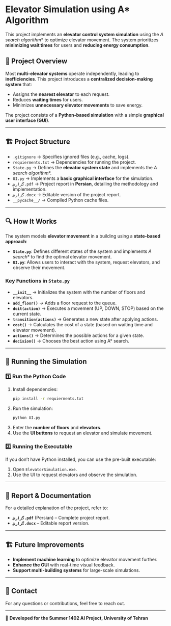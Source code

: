 # Elevator Simulation using A* Algorithm

This project implements an **elevator control system simulation** using the **A* search algorithm** to optimize elevator movement. The system prioritizes **minimizing wait times** for users and **reducing energy consumption**.

## 📌 Project Overview
Most **multi-elevator systems** operate independently, leading to **inefficiencies**. This project introduces a **centralized decision-making system** that:
- Assigns the **nearest elevator** to each request.
- Reduces **waiting times** for users.
- Minimizes **unnecessary elevator movements** to save energy.

The project consists of a **Python-based simulation** with a simple **graphical user interface (GUI)**.

---

## 🏗️ Project Structure
- `.gitignore` → Specifies ignored files (e.g., cache, logs).
- `requierments.txt` → Dependencies for running the project.
- `State.py` → Defines the **elevator system state** and implements the **A* search algorithm**.
- `UI.py` → Implements a **basic graphical interface** for the simulation.
- `گزارش.pdf` → Project report in **Persian**, detailing the methodology and implementation.
- `گزارش.docx` → Editable version of the project report.
- `__pycache__/` → Compiled Python cache files.

---

## 🔍 How It Works
The system models **elevator movement** in a building using a **state-based approach**:
- **`State.py`**: Defines different states of the system and implements **A* search** to find the optimal elevator movement.
- **`UI.py`**: Allows users to interact with the system, request elevators, and observe their movement.

### **Key Functions in `State.py`**
- **`__init__`** → Initializes the system with the number of floors and elevators.
- **`add_floor()`** → Adds a floor request to the queue.
- **`doit(action)`** → Executes a movement (UP, DOWN, STOP) based on the current state.
- **`transition(actions)`** → Generates a new state after applying actions.
- **`cost()`** → Calculates the cost of a state (based on waiting time and elevator movement).
- **`actions()`** → Determines the possible actions for a given state.
- **`decision()`** → Chooses the best action using A* search.

---

## 🚀 Running the Simulation
### **1️⃣ Run the Python Code**
1. Install dependencies:
   ```bash
   pip install -r requierments.txt
   ```
2. Run the simulation:
   ```bash
   python UI.py
   ```
3. Enter the **number of floors** and **elevators**.
4. Use the **UI buttons** to request an elevator and simulate movement.

### **2️⃣ Running the Executable**
If you don’t have Python installed, you can use the pre-built executable:
1. Open `ElevatorSimulation.exe`.
2. Use the UI to request elevators and observe the simulation.

---

## 📜 Report & Documentation
For a detailed explanation of the project, refer to:
- **`گزارش.pdf`** (Persian) – Complete project report.
- **`گزارش.docx`** – Editable report version.

---

## 🏗️ Future Improvements
- **Implement machine learning** to optimize elevator movement further.
- **Enhance the GUI** with real-time visual feedback.
- **Support multi-building systems** for large-scale simulations.

---

## 📧 Contact
For any questions or contributions, feel free to reach out.

---

📌 **Developed for the Summer 1402 AI Project, University of Tehran**